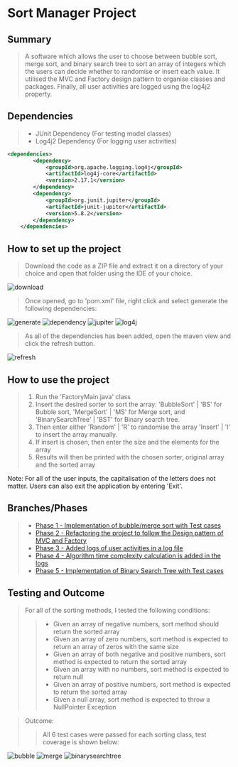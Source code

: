 # Sort Manager Project
## Summary
> A software which allows the user to choose between bubble sort,
merge sort, and binary search tree to sort an array of integers which the 
users can decide whether to randomise or insert each value. It utilised the MVC 
and Factory design pattern to organise classes and packages. Finally, all 
user activities are logged using the log4j2 property.

## Dependencies
> - JUnit Dependency (For testing model classes)
> - Log4j2 Dependency (For logging user activities)
```xml
<dependencies>
        <dependency>
            <groupId>org.apache.logging.log4j</groupId>
            <artifactId>log4j-core</artifactId>
            <version>2.17.1</version>
        </dependency>
        <dependency>
            <groupId>org.junit.jupiter</groupId>
            <artifactId>junit-jupiter</artifactId>
            <version>5.8.2</version>
        </dependency>
    </dependencies>
```

## How to set up the project
> Download the code as a ZIP file and extract it on a directory of your choice 
and open that folder using the IDE of your choice.

![download](https://cdn.discordapp.com/attachments/881969703017386034/938889540482002944/unknown.png)

> Once opened, go to 'pom.xml' file, right click and select generate
the following dependencies:

![generate](https://cdn.discordapp.com/attachments/881969703017386034/938890401828446308/unknown.png)
![dependency](https://cdn.discordapp.com/attachments/881969703017386034/938892345863209031/unknown.png)
![jupiter](https://cdn.discordapp.com/attachments/881969703017386034/938892805844107305/unknown.png)
![log4j](https://cdn.discordapp.com/attachments/881969703017386034/938893331805663342/unknown.png)

> As all of the dependencies has been added, open the maven view 
and click the refresh button.

![refresh](https://cdn.discordapp.com/attachments/881969703017386034/938893844383141938/unknown.png)

## How to use the project
> 1. Run the 'FactoryMain.java' class
> 2. Insert the desired sorter to sort the array:
'BubbleSort' | 'BS' for Bubble sort, 
'MergeSort' | 'MS' for Merge sort,
and 'BinarySearchTree' | 'BST' for Binary search tree.
> 3. Then enter either 'Random' | 'R' to randomise the array 
'Insert' | 'I' to insert the array manually.
> 4. If insert is chosen, then enter the size and the elements for the array
> 5. Results will then be printed with the chosen sorter, original array and the sorted array

Note: For all of the user inputs, the capitalisation of the letters does not matter.
Users can also exit the application by entering 'Exit'.

## Branches/Phases
> - [Phase 1 - Implementation of bubble/merge sort with Test cases](https://github.com/DalePBernardo/SortManagerProject/tree/main/src/main/java/com/spartaglobal/sortmanager/model)
> - [Phase 2 - Refactoring the project to follow the Design pattern of MVC and Factory](https://github.com/DalePBernardo/SortManagerProject/blob/main/src/main/java/com/spartaglobal/sortmanager/view/FactoryMain.java)
> - [Phase 3 - Added logs of user activities in a log file](https://github.com/DalePBernardo/SortManagerProject/blob/main/src/main/java/com/spartaglobal/sortmanager/controller/SorterController.java)
> - [Phase 4 - Algorithm time complexity calculation is added in the logs](https://github.com/DalePBernardo/SortManagerProject/blob/main/src/main/java/com/spartaglobal/sortmanager/view/SorterView.java)
> - [Phase 5 - Implementation of Binary Search Tree with Test cases](https://github.com/DalePBernardo/SortManagerProject/blob/main/src/main/java/com/spartaglobal/sortmanager/model/BinarySearchTree.java)

## Testing and Outcome
> For all of the sorting methods, I tested the following conditions:
>> - Given an array of negative numbers, sort method should return the sorted array
>> - Given an array of zero numbers, sort method is expected to return an array of zeros with the same size
>> - Given an array of both negative and positive numbers, sort method is expected to return the sorted array
>> - Given an array with no numbers, sort method is expected to return null
>> - Given an array of positive numbers, sort method is expected to return the sorted array
>> - Given a null array, sort method is expected to throw a NullPointer Exception

> Outcome:
>> All 6 test cases were passed for each sorting class, 
>> test coverage is shown below:

![bubble](https://cdn.discordapp.com/attachments/881969703017386034/938900402185850900/unknown.png)
![merge](https://cdn.discordapp.com/attachments/881969703017386034/938900796450418718/unknown.png)
![binarysearchtree](https://cdn.discordapp.com/attachments/881969703017386034/938899701556736110/unknown.png)